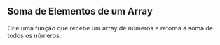 ## Soma de Elementos de um Array

Crie uma função que recebe um array de números e retorna a soma de todos os números.

